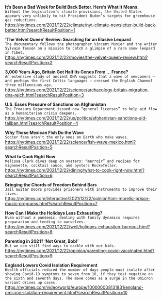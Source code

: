 **It’s Been a Bad Week for Build Back Better. Here’s What It Means.**\
`Without the legislation’s climate provisions, the United States appears very unlikely to hit President Biden’s targets for greenhouse gas reductions.`\
https://nytimes.com/2021/12/22/climate/nyt-climate-newsletter-build-back-better.html?searchResultPosition=1

**‘The Velvet Queen’ Review: Searching for an Elusive Leopard**\
`The documentary follows the photographer Vincent Munier and the writer Sylvain Tesson on a mission to catch a glimpse of a rare snow leopard in Tibet.`\
https://nytimes.com/2021/12/22/movies/the-velvet-queen-review.html?searchResultPosition=2

**3,000 Years Ago, Britain Got Half Its Genes From … France?**\
`An extensive study of ancient DNA suggests that a wave of newcomers — and perhaps the first Celtic languages — crossed the English Channel three millenniums ago.`\
https://nytimes.com/2021/12/22/science/archaeology-britain-migration-dna-reich.html?searchResultPosition=3

**U.S. Eases Pressure of Sanctions on Afghanistan**\
`The Treasury Department issued new “general licenses” to help aid flow as a humanitarian crisis deepens.`\
https://nytimes.com/2021/12/22/us/politics/afghanistan-sanctions-aid-taliban.html?searchResultPosition=4

**Why These Mexican Fish Do the Wave**\
`Soccer fans aren’t the only ones on Earth who make waves.`\
https://nytimes.com/2021/12/22/science/fish-wave-mexico.html?searchResultPosition=5

**What to Cook Right Now**\
`Melissa Clark dives deep on oysters: “merroir” and recipes for mignonette, cocktail sauce, and oysters Rockefeller.`\
https://nytimes.com/2021/12/22/dining/what-to-cook-right-now.html?searchResultPosition=6

**Bringing the Chords of Freedom Behind Bars**\
`Jail Guitar Doors provides prisoners with instruments to improve their lives.`\
https://nytimes.com/interactive/2021/12/22/opinion/tom-morello-prison-music-programs.html?searchResultPosition=7

**How Can I Make the Holidays Less Exhausting?**\
`Even without a pandemic, dealing with family dynamics requires preparation and tending to ourselves.`\
https://nytimes.com/2021/12/22/well/holidays-exhaustion-burnout.html?searchResultPosition=8

**Parenting in 2021? ‘Not Great, Bob!’**\
`But we can still find ways to cackle with our kids.`\
https://nytimes.com/2021/12/22/opinion/parenting-covid-vaccinated.html?searchResultPosition=9

**England Lowers Covid Isolation Requirement**\
`Health officials reduced the number of days people must isolate after showing Covid-19 symptoms to seven from 10, if they test negative on the sixth and seventh days. The move comes as a surge in the Omicron variant drives up cases.`\
https://nytimes.com/video/world/europe/100000008131831/england-omicron-isolation-requirement.html?searchResultPosition=10


